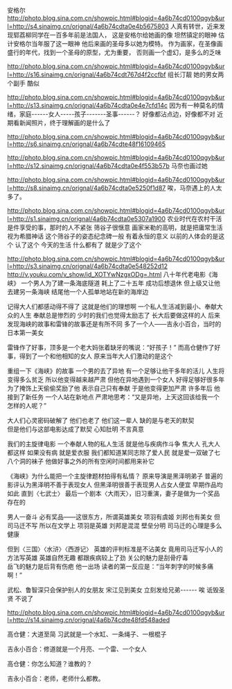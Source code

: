 安格尔
http://photo.blog.sina.com.cn/showpic.html#blogid=4a6b74cd0100qgyb&url=http://s4.sinaimg.cn/orignal/4a6b74cdta0e4b5675803
人真有转世，近来发现郓荔柳同学在一百多年前是法国人，
这是安格尔给她画的像 坦然镇定的眼神
估计安格尔当年服了这一眼神  他后来画的圣母多以她为模特。
作为画家，在圣像画盛行的年代，找到一个圣母的原型，尤为重要，
否则画一个虚幻，是多么的乏味
 
http://photo.blog.sina.com.cn/showpic.html#blogid=4a6b74cd0100qgyb&url=http://s16.sinaimg.cn/orignal/4a6b74cdt767d4f2ccfbf
组长汀靓  她的男女两个副手 酷似
 
http://photo.blog.sina.com.cn/showpic.html#blogid=4a6b74cd0100qgyb&url=http://s13.sinaimg.cn/orignal/4a6b74cdta0e4e7cfd14c
因为有一种莫名的情绪，家庭------女人-----孩子-------圣事------？
好像都沾点边，好像都不对
近期看新闻照片，终于理解画的是什么了
 
http://photo.blog.sina.com.cn/showpic.html#blogid=4a6b74cd0100qgyb&url=http://s6.sinaimg.cn/orignal/4a6b74cdte48f16109465
 
http://photo.blog.sina.com.cn/showpic.html#blogid=4a6b74cd0100qgyb&url=http://s12.sinaimg.cn/orignal/4a6b74cdta0e4f553b57b
马奈也画过她
 
http://photo.blog.sina.com.cn/showpic.html#blogid=4a6b74cd0100qgyb&url=http://s8.sinaimg.cn/orignal/4a6b74cdta0e5250f1d87
唉，马奈遇上的人太多了。
 
http://photo.blog.sina.com.cn/showpic.html#blogid=4a6b74cd0100qgyb&url=http://s1.sinaimg.cn/orignal/4a6b74cdta0e5307a1900
农业时代在农村干活是件享受的事，那时的人不紧张
筛谷子很惬意  画家米勒的高明，就是把庸常生活视为希腊神话
这个筛谷子的姿态纪念碑一般 有着永恒的意义  以前的人体会的是这个  认了这个
今天的生活  什么都有了  就是少了这个
 
http://photo.blog.sina.com.cn/showpic.html#blogid=4a6b74cd0100qgyb&url=http://s3.sinaimg.cn/orignal/4a6b74cdta0e548252d12
http://v.youku.com/v_show/id_XOTYwNzgxODg=.html
 八十年代老电影《海峡》 
一个男人为了建一条海底隧道  耗上了二十五年  成功后想退休
但上级又让他去建另一条海峡  结尾他一个人孤单地站在新的海岸边
 
记得大人们都感动得不得了  这就是他们的理想啊  一个私人生活减到最小、奉献大众的人生 
奉献总是惨烈的
少时的我们也觉得太励志了  长大后要做这样的人
后来发现海峡的故事和雷锋的故事还是有所不同  多了一个人——吉永小百合，当时的日本第一美女
 
雷锋作了好事，顶多是一个老大妈张着缺牙的嘴说：“好孩子！”
而高仓健作了好事，得到了一个和他相知的女人
原来当年大人们激动的是这个
 
重组一下《海峡》的故事 
一个男的去了异地  有一个足够让他干多年的活儿
 人生将变得多么贫乏  所以他变得越来越严肃 
但他在异地遇到一个女人  好得足够好很多年
为了掩饰上天偷偷奖励了他
表示自己只有奉献 
于是他变得更加严肃
许多年后  他接到了新任务 
一个人站在新地点  严肃地思考：“又是异地，上天这回该给我一个怎样的人呢？” 
 
大人们心灵密码破解了  他们也老了
 他们这一辈人  缺的是与老天的默契  
但是他们与这部电影达成了默契
心知肚明  不言真意
 
我们的主旋律电影  一个奉献人物的私人生活  就是他与疾病作斗争
焦大人 孔大人都这样
如果没有病 就是爱衣服 
我们都知道某同志除了爱人民  就是爱一双破了七八个洞的袜子
他做好事之外的所有空闲时间都用来补它
 
《海峡》为什么能把一个主旋律题材拍得有私情？
原来导演是黑泽明弟子 
普遍的影评认为黑泽明不善于表现女人 
但黑泽明很善于表现男人占女人便宜   早期作品均如此  直到〈七武士〉
最后一个剧本〈大雨天〉，旧习重演，妻子是做为一个奖品存在的
 
男人一奋斗 必有奖品——这很东方，所谓英雄美女
项羽有虞姬  刘邦也有美女  但司马迁不写 
所以在文学上  项羽是英雄  刘邦是混混  壁垒分明
司马迁的心理是多么健康
 
但到〈三国〉〈水浒〉〈西游记〉  英雄的评判标准是不沾美女
竟用司马迁写小人的方法写英雄 
英雄自然无趣  都跟疾病较上了劲
关公的魅力是刮骨疗毒  
岳飞的魅力是后背有伤疤 
他一出场  读者的第一反应是：“当年刺字的时候多痛啊！”
 
武松、鲁智深只会保护别人的女朋友  宋江见到美女 立刻发给兄弟------
唉 诋毁圣贤 不说了
 
http://photo.blog.sina.com.cn/showpic.html#blogid=4a6b74cd0100qgyb&url=http://s14.sinaimg.cn/orignal/4a6b74cdte48fd548aded
 
高仓健：大道至简  习武就是一个水缸、一条绳子、一根棍子
 
吉永小百合：修道就是一个月亮、一个雷、一个女人
 
高仓健：你怎么知道？谁教的？
 
吉永小百合：老师，老师什么都教。
        
 
 
 
 
 
 
